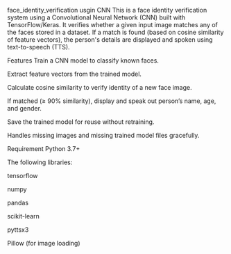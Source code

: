  face_identity_verification usgin CNN
This is a face identity verification system using a Convolutional Neural Network (CNN) built with TensorFlow/Keras. It verifies whether a given input image matches any of the faces stored in a dataset. If a match is found (based on cosine similarity of feature vectors), the person's details are displayed and spoken using text-to-speech (TTS).

 Features 
Train a CNN model to classify known faces.

Extract feature vectors from the trained model.

Calculate cosine similarity to verify identity of a new face image.

If matched (≥ 90% similarity), display and speak out person’s name, age, and gender.

Save the trained model for reuse without retraining.

Handles missing images and missing trained model files gracefully.

Requirement
Python 3.7+

The following libraries:

tensorflow

numpy

pandas

scikit-learn

pyttsx3

Pillow (for image loading)
